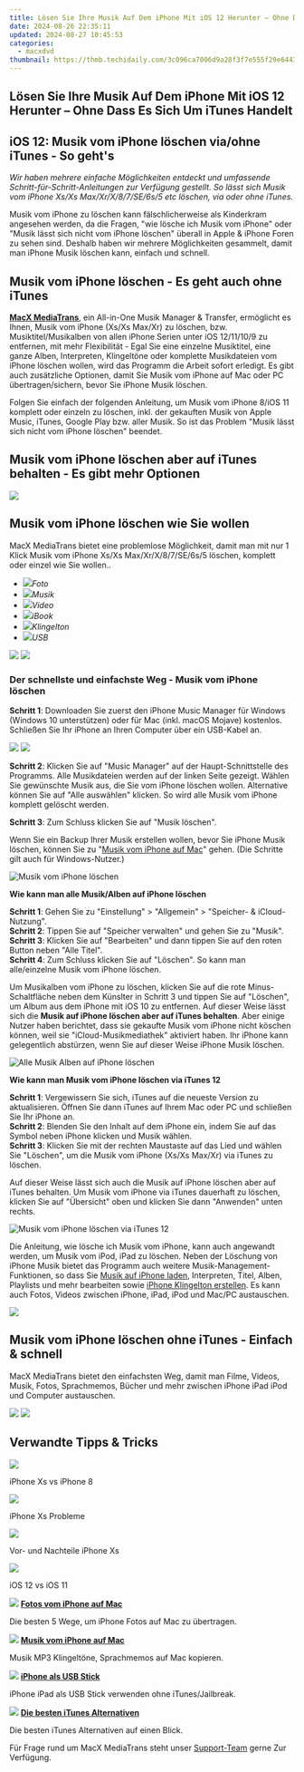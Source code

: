 ```yaml
---
title: Lösen Sie Ihre Musik Auf Dem iPhone Mit iOS 12 Herunter – Ohne Dass Es Sich Um iTunes Handelt
date: 2024-08-26 22:35:11
updated: 2024-08-27 10:45:53
categories:
  - macxdvd
thumbnail: https://thmb.techidaily.com/3c096ca7006d9a28f3f7e555f29e64435eb73c0052911cf681dfac2286fbe4f4.jpg
---
```


## Lösen Sie Ihre Musik Auf Dem iPhone Mit iOS 12 Herunter – Ohne Dass Es Sich Um iTunes Handelt

## iOS 12: Musik vom iPhone löschen via/ohne iTunes - So geht's

_Wir haben mehrere einfache Möglichkeiten entdeckt und umfassende Schritt-für-Schritt-Anleitungen zur Verfügung gestellt. So lässt sich Musik vom iPhone Xs/Xs Max/Xr/X/8/7/SE/6s/5 etc löschen, via oder ohne iTunes._ 

Musik vom iPhone zu löschen kann fälschlicherweise als Kinderkram angesehen werden, da die Fragen, "wie lösche ich Musik vom iPhone" oder "Musik lässt sich nicht vom iPhone löschen" überall in Apple & iPhone Foren zu sehen sind. Deshalb haben wir mehrere Möglichkeiten gesammelt, damit man iPhone Musik löschen kann, einfach und schnell. 



## Musik vom iPhone löschen - Es geht auch ohne iTunes

[**MacX MediaTrans**](https://tools.techidaily.com/macxdvd/products/), ein All-in-One Musik Manager & Transfer, ermöglicht es Ihnen, Musik vom iPhone (Xs/Xs Max/Xr) zu löschen, bzw. Musiktitel/Musikalben von allen iPhone Serien unter iOS 12/11/10/9 zu entfernen, mit mehr Flexibilität - Egal Sie eine einzelne Musiktitel, eine ganze Alben, Interpreten, Klingeltöne oder komplette Musikdateien vom iPhone löschen wollen, wird das Programm die Arbeit sofort erledigt. Es gibt auch zusätzliche Optionen, damit Sie Musik vom iPhone auf Mac oder PC übertragen/sichern, bevor Sie iPhone Musik löschen. 

Folgen Sie einfach der folgenden Anleitung, um Musik vom iPhone 8/iOS 11 komplett oder einzeln zu löschen, inkl. der gekauften Musik von Apple Music, iTunes, Google Play bzw. aller Musik. So ist das Problem "Musik lässt sich nicht vom iPhone löschen" beendet. 



## Musik vom iPhone löschen aber auf iTunes behalten - Es gibt mehr Optionen



![](https://www.macxdvd.com/tutorial-de/howto_image/media.png)

## Musik vom iPhone löschen wie Sie wollen

MacX MediaTrans bietet eine problemlose Möglichkeit, damit man mit nur 1 Klick Musik vom iPhone Xs/Xs Max/Xr/X/8/7/SE/6s/5 löschen, komplett oder einzel wie Sie wollen.. 

* ![](https://www.macxdvd.com/tutorial-de/howto_image/foto-icon.png)_Foto_
* ![](https://www.macxdvd.com/tutorial-de/howto_image/musik-icon.png)_Musik_
* ![](https://www.macxdvd.com/tutorial-de/howto_image/film-icon.png)_Video_
* ![](https://www.macxdvd.com/tutorial-de/howto_image/buch-icon.png)_iBook_
* ![](https://www.macxdvd.com/tutorial-de/howto_image/klingelton-icon.png)_Klingelton_
* ![](https://www.macxdvd.com/tutorial-de/howto_image/usb-icon.png)_USB_

[![](https://www.macxdvd.com/tutorial-de/howto_image/macx-de.png)](https://tools.techidaily.com/macxdvd/products/) [![](https://www.macxdvd.com/tutorial-de/howto_image/winx-de.png)](https://tools.techidaily.com/winxdvd/products/) 



### Der schnellste und einfachste Weg - Musik vom iPhone löschen 

**Schritt 1**: Downloaden Sie zuerst den iPhone Music Manager für Windows (Windows 10 unterstützen) oder für Mac (inkl. macOS Mojave) kostenlos. Schließen Sie Ihr iPhone an Ihren Computer über ein USB-Kabel an. 

[![](https://www.macxdvd.com/tutorial-de/howto_image/macx-de.png)](https://tools.techidaily.com/macxdvd/products/) [![](https://www.macxdvd.com/tutorial-de/howto_image/winx-de.png)](https://tools.techidaily.com/winxdvd/products/) 

**Schritt 2**: Klicken Sie auf "Music Manager" auf der Haupt-Schnittstelle des Programms. Alle Musikdateien werden auf der linken Seite gezeigt. Wählen Sie gewünschte Musik aus, die Sie vom iPhone löschen wollen. Alternative können Sie auf "Alle auswählen" klicken. So wird alle Musik vom iPhone komplett gelöscht werden. 

**Schritt 3**: Zum Schluss klicken Sie auf "Musik löschen". 

Wenn Sie ein Backup Ihrer Musik erstellen wollen, bevor Sie iPhone Musik löschen, können Sie zu "[Musik vom iPhone auf Mac](https://tools.techidaily.com/macxdvd/products/)" gehen. (Die Schritte gilt auch für Windows-Nutzer.)

![Musik vom iPhone löschen](https://www.macxdvd.com/tutorial-de/article-image/mediatrans-musik.jpg) 



**Wie kann man alle Musik/Alben auf iPhone löschen**

**Schritt 1**: Gehen Sie zu "Einstellung" > "Allgemein" > "Speicher- & iCloud-Nutzung".   
**Schritt 2**: Tippen Sie auf "Speicher verwalten" und gehen Sie zu "Musik".   
**Schritt 3**: Klicken Sie auf "Bearbeiten" und dann tippen Sie auf den roten Button neben "Alle Titel".  
**Schritt 4**: Zum Schluss klicken Sie auf "Löschen". So kann man alle/einzelne Musik vom iPhone löschen. 

 Um Musikalben vom iPhone zu löschen, klicken Sie auf die rote Minus-Schaltfläche neben dem Künslter in Schritt 3 und tippen Sie auf "Löschen", um Album aus dem iPhone mit iOS 10 zu entfernen. Auf dieser Weise lässt sich die **Musik auf iPhone löschen aber auf iTunes behalten**. Aber einige Nutzer haben berichtet, dass sie gekaufte Musik vom iPhone nicht köschen können, weil sie "iCloud-Musikmediathek" aktiviert haben. Ihr iPhone kann gelegentlich abstürzen, wenn Sie auf dieser Weise iPhone Musik löschen. 

![Alle Musik Alben auf iPhone löschen](https://www.macxdvd.com/tutorial-de/article-image/musik-vom-iphone-loeschen-1.jpg) 



**Wie kann man Musik vom iPhone löschen via iTunes 12**

**Schritt 1**: Vergewissern Sie sich, iTunes auf die neueste Version zu aktualisieren. Öffnen Sie dann iTunes auf Ihrem Mac oder PC und schließen Sie Ihr iPhone an.   
**Schritt 2**: Blenden Sie den Inhalt auf dem iPhone ein, indem Sie auf das Symbol neben iPhone klicken und Musik wählen.   
**Schritt 3**: Klicken Sie mit der rechten Maustaste auf das Lied und wählen Sie "Löschen", um die Musik vom iPhone (Xs/Xs Max/Xr) via iTunes zu löschen. 

Auf dieser Weise lässt sich auch die Musik auf iPhone löschen aber auf iTunes behalten. Um Musik vom iPhone via iTunes dauerhaft zu löschen, klicken Sie auf "Übersicht" oben und klicken Sie dann "Anwenden" unten rechts. 

![Musik vom iPhone löschen via iTunes 12](https://www.macxdvd.com/tutorial-de/article-image/musik-vom-iphone-loeschen-2.jpg) 



Die Anleitung, wie lösche ich Musik vom iPhone, kann auch angewandt werden, um Musik vom iPod, iPad zu löschen. Neben der Löschung von iPhone Musik bietet das Programm auch weitere Musik-Management-Funktionen, so dass Sie [Musik auf iPhone laden](https://tools.techidaily.com/macxdvd/products/), Interpreten, Titel, Alben, Playlists und mehr bearbeiten sowie [iPhone Klingelton erstellen](https://tools.techidaily.com/macxdvd/products/). Es kann auch Fotos, Videos zwischen iPhone, iPad, iPod und Mac/PC austauschen. 



![](https://www.macxdvd.com/tutorial-de/howto_image/image2.png) 

## Musik vom iPhone löschen ohne iTunes - Einfach & schnell

MacX MediaTrans bietet den einfachsten Weg, damit man Filme, Videos, Musik, Fotos, Sprachmemos, Bücher und mehr zwischen iPhone iPad iPod und Computer austauschen.   

[![](https://www.macxdvd.com/tutorial-de/howto_image/macx-de.png)](https://tools.techidaily.com/macxdvd/products/) [![](https://www.macxdvd.com/tutorial-de/howto_image/winx-de.png)](https://tools.techidaily.com/winxdvd/products/) 



## Verwandte Tipps & Tricks

![](https://www.macxdvd.com/tutorial-de/howto_image/pic-photo-3.jpg) 

iPhone Xs vs iPhone 8

![](https://www.macxdvd.com/tutorial-de/howto_image/pic-photo-1.jpg) 

iPhone Xs Probleme

![](https://www.macxdvd.com/tutorial-de/howto_image/pic-photo-2.jpg) 

Vor- und Nachteile iPhone Xs

![](https://www.macxdvd.com/tutorial-de/howto_image/pic-photo-4.jpg) 

iOS 12 vs iOS 11

![](https://www.macxdvd.com/tutorial-de/../seoimage/link_icon_blue.png) **[Fotos vom iPhone auf Mac](https://tools.techidaily.com/macxdvd/products/)** 

Die besten 5 Wege, um iPhone Fotos auf Mac zu übertragen.

![](https://www.macxdvd.com/tutorial-de/../seoimage/link_icon_blue.png) **[Musik vom iPhone auf Mac](https://tools.techidaily.com/macxdvd/products/)** 

Musik MP3 Klingeltöne, Sprachmemos auf Mac kopieren.

![](https://www.macxdvd.com/tutorial-de/../seoimage/link_icon_blue.png) **[iPhone als USB Stick](https://tools.techidaily.com/macxdvd/products/)** 

 iPhone iPad als USB Stick verwenden ohne iTunes/Jailbreak.

![](https://www.macxdvd.com/tutorial-de/../seoimage/link_icon_blue.png) **[Die besten iTunes Alternativen](https://tools.techidaily.com/macxdvd/products/)** 

 Die besten iTunes Alternativen auf einen Blick.



Für Frage rund um MacX MediaTrans steht unser [Support-Team](https://tools.techidaily.com/macxdvd/products/) gerne Zur Verfügung.

<ins class="adsbygoogle"
     style="display:block"
     data-ad-format="autorelaxed"
     data-ad-client="ca-pub-7571918770474297"
     data-ad-slot="1223367746"></ins>



<ins class="adsbygoogle"
     style="display:block"
     data-ad-client="ca-pub-7571918770474297"
     data-ad-slot="8358498916"
     data-ad-format="auto"
     data-full-width-responsive="true"></ins>
